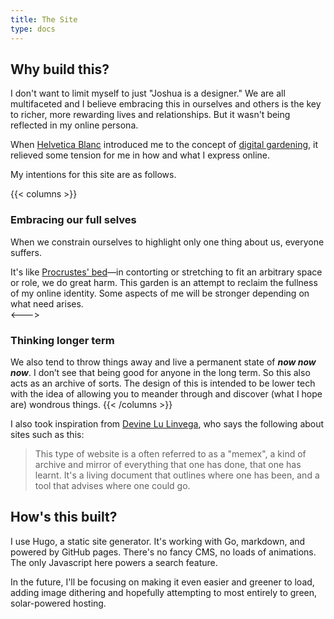 ```yaml
---
title: The Site
type: docs
---
```


## Why build this?

I don't want to limit myself to just "Joshua is a designer." We are all multifaceted and I believe embracing this in ourselves and others is the key to richer, more rewarding lives and relationships. But it wasn't being reflected in my online persona.

When [Helvetica Blanc](https://helveticablanc.com) introduced me to the concept of [digital gardening](https://www.technologyreview.com/2020/09/03/1007716/digital-gardens-let-you-cultivate-your-own-little-bit-of-the-internet/), it relieved some tension for me in how and what I express online. 

My intentions for this site are as follows.

{{< columns >}}

### Embracing our full selves

When we constrain ourselves to highlight only one thing about us, everyone suffers. 

It's like [Procrustes' bed](https://en.wikipedia.org/wiki/Procrustes)—in contorting or stretching to fit an arbitrary space or role, we do great harm. This garden is an attempt to reclaim the fullness of my online identity. Some aspects of me will be stronger depending on what need arises.  
<--->
### Thinking longer term
We also tend to throw things away and live a permanent state of ___now now now___. I don’t see that being good for anyone in the long term. So this also acts as an archive of sorts. The design of this is intended to be lower tech with the idea of allowing you to meander through and discover (what I hope are) wondrous things.
{{< /columns >}}

I also took inspiration from [Devine Lu Linvega](https://wiki.xxiivv.com/site/home.html), who says the following about sites such as this:

> This type of website is a often referred to as a "memex", a kind of archive and mirror of everything that one has done, that one has learnt. It's a living document that outlines where one has been, and a tool that advises where one could go. 


## How's this built?
I use Hugo, a static site generator. It's working with Go, markdown, and powered by GitHub pages. There's no fancy CMS, no loads of animations. The only Javascript here powers a search feature.

In the future, I'll be focusing on making it even easier and greener to load, adding image dithering and hopefully attempting to most entirely to green, solar-powered hosting.